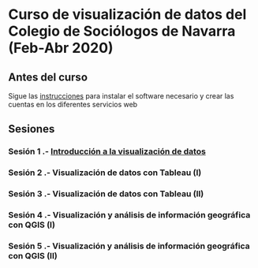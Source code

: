 #  Curso de visualización de datos del Colegio de Sociólogos de Navarra (Feb-Abr 2020)

## Antes del curso

Sigue las [instrucciones](INSTALL.md) para instalar el software necesario y crear las cuentas en los diferentes servicios web

## Sesiones

### Sesión 1 .- [Introducción a la visualización de datos](sesion1/README.md)
### Sesión 2 .- Visualización de datos con Tableau (I)
### Sesión 3 .- Visualización de datos con Tableau (II)
### Sesión 4 .- Visualización y análisis de información geográfica con QGIS (I)
### Sesión 5 .- Visualización y análisis de información geográfica con QGIS (II)
